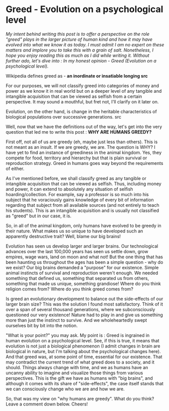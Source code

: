 # Greed - Evolution on a psychological level

_My intent behind writing this post is to offer a perspective on the role "greed" plays in the larger picture of human kind and how it may have evolved into what we know it as today. I must admit I am no expert on these matters and implore you to take this with a grain of salt. Nonetheless, I hope you enjoy reading this as much as I did while writing it. Without further ado, let's dive into : In my honest opinion - Greed (Evolution on a psychological level)._

 Wikipedia defines greed as - **an inordinate or insatiable longing src**

For our purposes, we will not classify greed into categories of money and power as we know it in real world but on a deeper level of any tangible and intangible acquisition that can be viewed as selfish from a certain perspective. It may sound a mouthful, but fret not, I'll clarify on it later on.

Evolution, on the other hand, is change in the heritable characteristics of biological populations over successive generations. src

Well, now that we have the definitions out of the way, let's get into the very question that led me to write this post : **WHY ARE HUMANS GREEDY?**

First off, not all of us are greedy (eh, maybe just less than others). This is not meant as an insult. If we are greedy, we are. The question is WHY? I have yet to find an instance of greediness in the animal kingdom. Yes, they compete for food, territory and hierarchy but that is plain survival or reproduction strategy. Greed in humans goes way beyond the requirements of either.

As I've mentioned before, we shall classify greed as any tangible or intangible acquisition that can be viewed as selfish. Thus, including money and power, it can extend to absolutely any situation of selfish hoarding/collection. For example, say a professor is so much into his subject that he voraciously gains knowledge of every bit of information regarding that subject from all available sources (and not entirely to teach his students). This is an intangible acquisition and is usually not classified as "greed" but in our case, it is. 

So, in all of the animal kingdom, only humans have evolved to be greedy in their nature. What makes us so unique to have developed such an apparently destructive trait? Well, blame our big brains!

Evolution has seen us develop larger and larger brains. Our technological advances over the last 100,000 years has seen us settle down, grow empires, wage wars, land on moon and what not! But the one thing that has been haunting us throughout the ages has been a simple question - why do we exist? Our big brains demanded a "purpose" for our existence. Simple animal instincts of survival and reproduction weren't enough. We needed something that defined us, something that separated us from others, something that made us unique, something grandiose! Where do you think religion comes from? Where do you think greed comes from?

Is greed an evolutionary development to balance out the side-effects of our larger brain size? This was the solution I found most satisfactory. Think of it over a span of several thousand generations, where we subconsciously questioned our very existence! Nature had to play in and give us something more than just the instinct to survive. And we wholeheartedly swept ourselves bit by bit into the notion. 

"What is your point?" you may ask. My point is : Greed is ingrained in human evolution on a psychological level. See, if this is true, it means that evolution is not just a biological phenomenon (I admit changes in brain are biological in nature, but I'm talking about the psychological changes here). And that greed was, at some point of time, essential for our existence. That may contradict the current trend of what greed does to a society, and it should. Things always change with time, and we as humans have an uncanny ability to imagine and visualize those things from various perspectives. This is the gift we have as humans with "big brains", and although it comes with its share of "side-effects", the case itself stands that we can consciously change who we are and how we are.  

So, that was my view on "why humans are greedy". What do you think? Leave a comment down below. Cheers!
